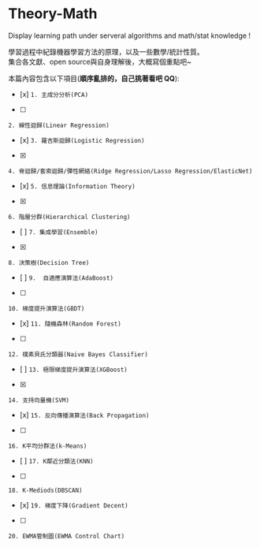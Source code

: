 # Theory-Math
Display learning path under serveral algorithms and math/stat knowledge !

學習過程中紀錄機器學習方法的原理，以及一些數學/統計性質。  
集合各文獻、open source與自身理解後，大概寫個重點吧~  
  
本篇內容包含以下項目(**順序亂排的，自己挑著看吧 QQ**):  
- [x]
`1. 主成分分析(PCA)`  
- [ ]
`2. 線性迴歸(Linear Regression)`  
- [x]
`3. 羅吉斯迴歸(Logistic Regression)`  
- [x]
`4. 脊迴歸/套索迴歸/彈性網絡(Ridge Regression/Lasso Regression/ElasticNet)`  
- [x]
`5. 信息理論(Information Theory)`  
- [x]
`6. 階層分群(Hierarchical Clustering)`  
- [ ]
`7. 集成學習(Ensemble)` 
- [x]
`8. 決策樹(Decision Tree)`  
- [ ]
`9.  自適應演算法(AdaBoost)`  
- [ ]
`10. 梯度提升演算法(GBDT)`  
- [x]
`11. 隨機森林(Random Forest)`  
- [ ]
`12. 樸素貝氏分類器(Naive Bayes Classifier)`  
- [ ]
`13. 極限梯度提升演算法(XGBoost)`  
- [x]
`14. 支持向量機(SVM)`   
- [x]
`15. 反向傳播演算法(Back Propagation)`  
- [ ]
`16. K平均分群法(k-Means)`  
- [ ]
`17. K鄰近分類法(KNN)`  
- [ ]
`18. K-Mediods(DBSCAN)`  
- [x]
`19. 梯度下降(Gradient Decent)`  
- [ ]
`20. EWMA管制圖(EWMA Control Chart)`  


